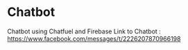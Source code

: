# Chatbot

Chatbot using Chatfuel and Firebase 
Link to Chatbot  : https://www.facebook.com/messages/t/2226207870966198
